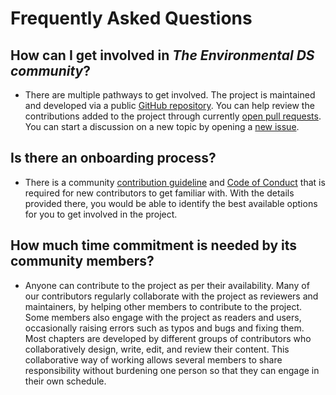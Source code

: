 # Frequently Asked Questions

## How can I get involved in _The Environmental DS community_?
- There are multiple pathways to get involved.
The project is maintained and developed via a public [GitHub repository](https://github.com/alan-turing-institute/environmental-ds-book).
You can help review the contributions added to the project through currently [open pull requests](https://github.com/alan-turing-institute/environmental-ds-book/pulls).
You can start a discussion on a new topic by opening a [new issue](https://github.com/alan-turing-institute/environmental-ds-book/issues/new/choose).

## Is there an onboarding process?
- There is a community [contribution guideline](https://github.com/alan-turing-institute/environmental-ds-book/blob/master/CONTRIBUTING.md) and [Code of Conduct](https://github.com/alan-turing-institute/environmental-ds-book/blob/master/CODE_OF_CONDUCT.md) that is required for new contributors to get familiar with.
With the details provided there, you would be able to identify the best available options for you to get involved in the project.

## How much time commitment is needed by its community members?
- Anyone can contribute to the project as per their availability.
Many of our contributors regularly collaborate with the project as reviewers and maintainers, by helping other members to contribute to the project.
Some members also engage with the project as readers and users, occasionally raising errors such as typos and bugs and fixing them.
Most chapters are developed by different groups of contributors who collaboratively design, write, edit, and review their content.
This collaborative way of working allows several members to share responsibility without burdening one person so that they can engage in their own schedule.
